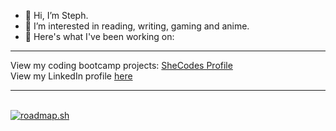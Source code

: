 - 👋 Hi, I’m Steph.
- 👀 I’m interested in reading, writing, gaming and anime.
- 🌱 Here's what I've been working on:
---

View my coding bootcamp projects: [SheCodes Profile](https://www.shecodes.io/graduates/131123-stephanie-rodriguez)  
View my LinkedIn profile <a href="https://www.linkedin.com/in/stephanie-rodriguez-mr">here</a>

---

<br />
<a href="https://roadmap.sh"><img src="https://roadmap.sh/card/tall/6661016ab998f3b3c7d6b33a?variant=dark&roadmaps=frontend" alt="roadmap.sh"/></a>
<!---
steph-sketch850/steph-sketch850 is a ✨ special ✨ repository because its `README.md` (this file) appears on your GitHub profile.
You can click the Preview link to take a look at your changes.
--->

